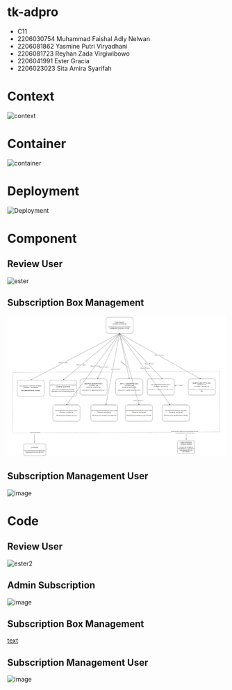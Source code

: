 # tk-adpro
- C11
- 2206030754 Muhammad Faishal Adly Nelwan
- 2206081862 Yasmine Putri Viryadhani
- 2206081723 Reyhan Zada Virgiwibowo
- 2206041991 Ester Gracia
- 2206023023 Sita Amira Syarifah

# Context
![context](https://github.com/ADPRO-C11/tutorialmodul12/assets/122429830/9d045c4f-3a54-42a3-90e2-bbcee567372d)


# Container
![container](https://github.com/ADPRO-C11/tutorialmodul12/assets/122429830/59cc8ffd-67ad-47af-af0b-af8686e729f0)



# Deployment
![Deployment](https://github.com/ADPRO-C11/tutorialmodul12/assets/122429830/0a11655b-30c6-47ec-9144-2f4520e33422)


# Component
## Review User
![ester](https://github.com/ADPRO-C11/tutorialmodul12/assets/122429830/e4b08d79-bcfc-41ba-809c-29d9505e1484)

## Subscription Box Management
![alt text](Subbox_Management_MuhammadFaishalAdlyNelwan/component-subbox_management.png)

## Subscription Management User
![image](https://github.com/ADPRO-C11/tutorialmodul12/assets/124903418/f465b7bb-fc30-474e-8d9d-496aa70b5adc)


# Code
## Review User
![ester2](https://github.com/ADPRO-C11/tutorialmodul12/assets/122429830/7711361f-426b-48d6-828b-95a82e35450d)

## Admin Subscription
<img width="532" alt="image" src="https://github.com/ADPRO-C11/tutorialmodul12/assets/67039052/7ef8591d-6a7b-4425-b5c0-7571a2d0136a">

## Subscription Box Management
[text](Subbox_Management_MuhammadFaishalAdlyNelwan)

## Subscription Management User
![image](https://github.com/ADPRO-C11/tutorialmodul12/assets/124903418/f3ff943a-62d0-43f1-8129-d1b412bee3b5)


